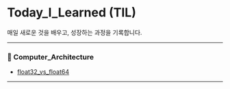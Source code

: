 # Today_I_Learned (TIL)

매일 새로운 것을 배우고, 성장하는 과정을 기록합니다.

---
### 📂 Computer_Architecture
- [float32_vs_float64](Computer_Architecture/float32_vs_float64.md)

---
